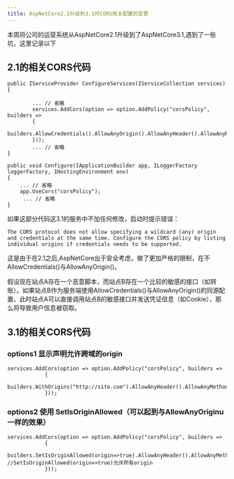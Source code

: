 ```yaml
---
title: AspNetCore2.1升级到3.1时CORS相关配置的变更
---
```


本周将公司的运营系统从AspNetCore2.1升级到了AspNetCore3.1,遇到了一些坑，这里记录以下

## 2.1的相关CORS代码


```
public IServiceProvider ConfigureServices(IServiceCollection services)
{

        ... // 省略
        services.AddCors(option => option.AddPolicy("corsPolicy", builders =>
        {
            builders.AllowCredentials().AllowAnyOrigin().AllowAnyHeader().AllowAnyMethod();
        }));
        ... // 省略
}

public void Configure(IApplicationBuilder app, ILoggerFactory loggerFactory, IHostingEnvironment env)
{
    ... // 省略
    app.UseCors("corsPolicy");
     ... // 省略
}
```

如果这部分代码这3.1的服务中不加任何修改，启动时提示错误：


```
The CORS protocol does not allow specifying a wildcard (any) origin and credentials at the same time. Configure the CORS policy by listing individual origins if credentials needs to be supported.
```


这是由于在2.1之后,AspNetCore出于安全考虑，做了更加严格的限制，在不AllowCredentials()与AllowAnyOrigin()。

假设现在站点A存在一个恶意脚本，而站点B存在一个比较的敏感的接口（如转账）。如果站点B作为服务端使用AllowCredentials()与AllowAnyOrigin()的同源配置，此时站点A可以直接调用站点B的敏感接口并发送凭证信息（如Cookie），那么将导致用户信息被窃取。



## 3.1的相关CORS代码

### options1 显示声明允许跨域的origin

```
services.AddCors(option => option.AddPolicy("corsPolicy", builders =>
            {
                builders.WithOrigins("http://site.com").AllowAnyHeader().AllowAnyMethod().AllowCredentials();
            }));
```


### options2 使用 SetIsOriginAllowed（可以起到与AllowAnyOriginu一样的效果）


```
services.AddCors(option => option.AddPolicy("corsPolicy", builders =>
            {
                builders.SetIsOriginAllowed(origin=>true).AllowAnyHeader().AllowAnyMethod().AllowCredentials(); //SetIsOriginAllowed(origin=>true)允许所有origin
            }));
```


